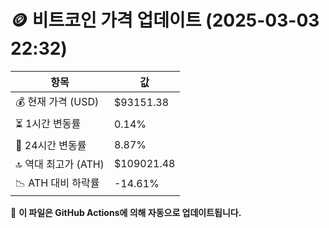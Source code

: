 # 🪙 비트코인 가격 업데이트 (2025-03-03 22:32)

| 항목                | 값 |
|--------------------|----------------|
| 💰 현재 가격 (USD) | $93151.38 |
| ⏳ 1시간 변동률    | 0.14% |
| 📆 24시간 변동률   | 8.87% |
| 🔝 역대 최고가 (ATH) | $109021.48 |
| 📉 ATH 대비 하락률 | -14.61% |

🔄 **이 파일은 GitHub Actions에 의해 자동으로 업데이트됩니다.**
